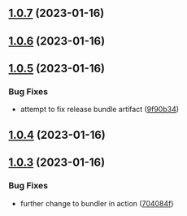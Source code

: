 ## [1.0.7](https://github.com/eliotstocker/hubitat-warmup-connect/compare/v1.0.6...v1.0.7) (2023-01-16)



## [1.0.6](https://github.com/eliotstocker/hubitat-warmup-connect/compare/v1.0.5...v1.0.6) (2023-01-16)



## [1.0.5](https://github.com/eliotstocker/hubitat-warmup-connect/compare/v1.0.4...v1.0.5) (2023-01-16)


### Bug Fixes

* attempt to fix release bundle artifact ([9f90b34](https://github.com/eliotstocker/hubitat-warmup-connect/commit/9f90b34f75cc567c28ce4203fa26ae45ddab9a14))



## [1.0.4](https://github.com/eliotstocker/hubitat-warmup-connect/compare/v1.0.3...v1.0.4) (2023-01-16)



## [1.0.3](https://github.com/eliotstocker/hubitat-warmup-connect/compare/v1.0.2...v1.0.3) (2023-01-16)


### Bug Fixes

* further change to bundler in action ([704084f](https://github.com/eliotstocker/hubitat-warmup-connect/commit/704084f566b99f5b898e2f02b4e81f5b05e31b06))



